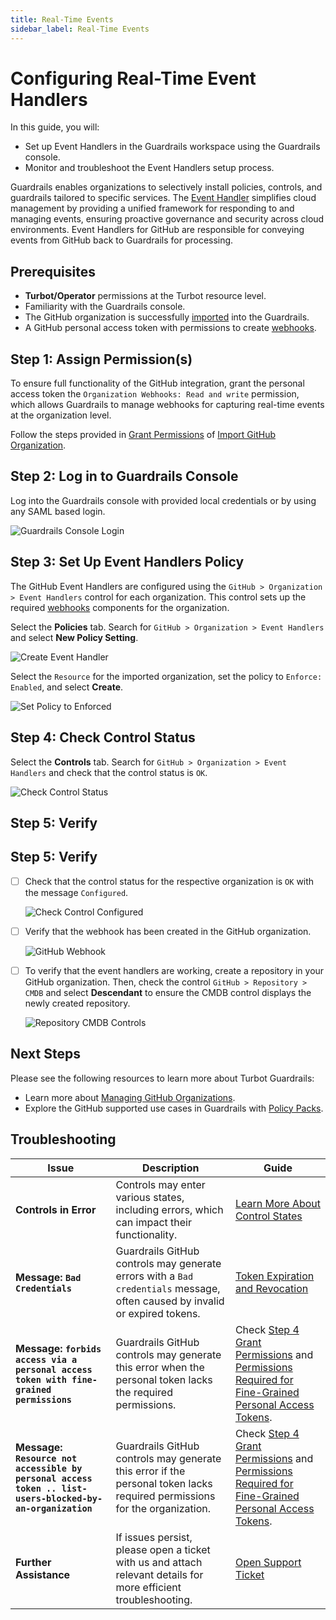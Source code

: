 ```yaml
---
title: Real-Time Events
sidebar_label: Real-Time Events
---
```


# Configuring Real-Time Event Handlers

In this guide, you will:

- Set up Event Handlers in the Guardrails workspace using the Guardrails console.
- Monitor and troubleshoot the Event Handlers setup process.

Guardrails enables organizations to selectively install policies, controls, and guardrails tailored to specific services. The [Event Handler](/guardrails/docs/reference/glossary#event-handler) simplifies cloud management by providing a unified framework for responding to and managing events, ensuring proactive governance and security across cloud environments. Event Handlers for GitHub are responsible for conveying events from GitHub back to Guardrails for processing.

## Prerequisites

- **Turbot/Operator** permissions at the Turbot resource level.
- Familiarity with the Guardrails console.
- The GitHub organization is successfully [imported](/guardrails/docs/guides/github/import-organization) into the Guardrails.
- A GitHub personal access token with permissions to create [webhooks](https://docs.github.com/en/webhooks/about-webhooks).


## Step 1: Assign Permission(s)

To ensure full functionality of the GitHub integration, grant the personal access token the `Organization Webhooks: Read and write` permission, which allows Guardrails to manage webhooks for capturing real-time events at the organization level.

Follow the steps provided in [Grant Permissions](/guardrails/docs/guides/github/import-organization#step-4-grant-permissions) of [Import GitHub Organization](/guardrails/docs/guides/github/import-organization#import-github-organization).

## Step 2: Log in to Guardrails Console

Log into the Guardrails console with provided local credentials or by using any SAML based login.

![Guardrails Console Login](/images/docs/guardrails/guides/github/real-time-events/guardrails-console-login.png)

## Step 3: Set Up Event Handlers Policy

The GitHub Event Handlers are configured using the `GitHub > Organization > Event Handlers` control for each organization. This control sets up the required [webhooks](https://docs.github.com/en/webhooks/about-webhooks) components for the organization.

Select the **Policies** tab. Search for `GitHub > Organization > Event Handlers` and select **New Policy Setting**.

![Create Event Handler](/images/docs/guardrails/guides/github/real-time-events/create-event-handler.png)

Select the `Resource` for the imported organization, set the policy to `Enforce: Enabled`, and select **Create**.

![Set Policy to Enforced](/images/docs/guardrails/guides/github/real-time-events/create-policy-setting.png)

## Step 4: Check Control Status

Select the **Controls** tab. Search for `GitHub > Organization > Event Handlers` and check that the control status is `OK`.

![Check Control Status](/images/docs/guardrails/guides/github/real-time-events/organization-event-handlers-control-status.png)


## Step 5: Verify

## Step 5: Verify

- [ ] Check that the control status for the respective organization is `OK` with the message `Configured`.

   ![Check Control Configured](/images/docs/guardrails/guides/github/real-time-events/control-configured-ok.png)

- [ ] Verify that the webhook has been created in the GitHub organization.

   ![GitHub Webhook](/images/docs/guardrails/guides/github/real-time-events/validate-github-org-webhook.png)

- [ ] To verify that the event handlers are working, create a repository in your GitHub organization. Then, check the control `GitHub > Repository > CMDB` and select **Descendant** to ensure the CMDB control displays the newly created repository.

   ![Repository CMDB Controls](/images/docs/guardrails/guides/github/real-time-events/repository-cmdb-controls.png)

## Next Steps

Please see the following resources to learn more about Turbot Guardrails:

- Learn more about [Managing GitHub Organizations](guides/github/manage-organizations).
- Explore the GitHub supported use cases in Guardrails with [Policy Packs](https://hub.guardrails.turbot.com/policy-packs?providers=github).

## Troubleshooting

| **Issue**                                                           | **Description**                                                                                                                                                   | **Guide**                                                                                                                                                                                                     |
|----------------------------------------------------------------------|-------------------------------------------------------------------------------------------------------------------------------------------------------------------|---------------------------------------------------------------------------------------------------------------------------------------------------------------------------------------------------------------|
| **Controls in Error**                                                | Controls may enter various states, including errors, which can impact their functionality.                                                                        | [Learn More About Control States](/guardrails/docs/concepts/controls#control-state)                                                                                                                         |
| **Message: `Bad Credentials`**                                       | Guardrails GitHub controls may generate errors with a `Bad credentials` message, often caused by invalid or expired tokens.                                       | [Token Expiration and Revocation](https://docs.github.com/en/authentication/keeping-your-account-and-data-secure/token-expiration-and-revocation)                                                           |
| **Message: `forbids access via a personal access token with fine-grained permissions`** | Guardrails GitHub controls may generate this error when the personal token lacks the required permissions.                                                        | Check [Step 4 Grant Permissions](#step-4-grant-permissions) and [Permissions Required for Fine-Grained Personal Access Tokens](https://docs.github.com/en/rest/authentication/permissions-required-for-fine-grained-personal-access-tokens?apiVersion=2022-11-28). |
| **Message: `Resource not accessible by personal access token .. list-users-blocked-by-an-organization`** | Guardrails GitHub controls may generate this error if the personal token lacks required permissions for the organization.                                          | Check [Step 4 Grant Permissions](#step-4-grant-permissions) and [Permissions Required for Fine-Grained Personal Access Tokens](https://docs.github.com/en/rest/authentication/permissions-required-for-fine-grained-personal-access-tokens?apiVersion=2022-11-28). |
| **Further Assistance**                                               | If issues persist, please open a ticket with us and attach relevant details for more efficient troubleshooting.                                                   | [Open Support Ticket](https://support.turbot.com)                                                                                                                                                            |